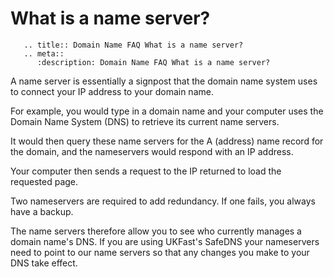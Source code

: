 # What is a name server?

```eval_rst
   .. title:: Domain Name FAQ What is a name server?
   .. meta::
      :description: Domain Name FAQ What is a name server?
```


A name server is essentially a signpost that the domain name system uses to connect your IP address to your domain name.


For example, you would type in a domain name and your computer uses the Domain Name System (DNS) to retrieve its current name servers.


It would then query these name servers for the A (address) name record for the domain, and the nameservers would respond with an IP address.


Your computer then sends a request to the IP returned to load the requested page.


Two nameservers are required to add redundancy. If one fails, you always have a backup.


The name servers therefore allow you to see who currently manages a domain name's DNS. If you are using UKFast's SafeDNS your nameservers need to point to our name servers so that any changes you make to your DNS take effect.

